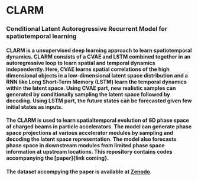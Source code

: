 # CLARM
### Conditional Latent Autoregressive Recurrent Model for spatiotemporal learning
#### CLARM is a unsupervised deep learning approach to learn spatiotemporal dynamics. CLARM consists of a CVAE and LSTM combined together in an autoregressive loop to learn spatial and temporal dynamics independently. Here, CVAE learns spatial correlations of the high dimensional objects in a low-dimensional latent space distribution and a RNN like Long Short-Term Memory (LSTM) learn the temporal dynamics within the latent space. Using CVAE part, new realistic samples can generated by conditionally sampling the latent space followed by decoding. Using LSTM part, the future states can be forecasted given few initial states as inputs. 

#### The CLARM is used to learn spatialtemporal evolution of 6D phase space of charged beams in particle accelerators. The model can generate phase space projections at various accelerator modules by sampling and decoding the latent space representation. The model also forecasts phase space in downstream modules from limited phase space information at upstream locations. This repository contains codes accompanying the [paper]{link coming}. 


#### The dataset accompying the paper is available at [Zenodo](https://zenodo.org/10.5281/zenodo.10819001).
